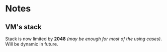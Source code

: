 # Notes

## VM's stack

Stack is now limited by __2048__ *(may be enough for most of the using cases)*. Will be dynamic in future.
